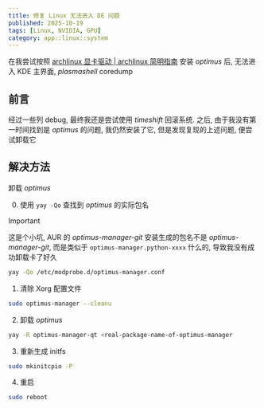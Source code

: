```yaml
---
title: 修复 Linux 无法进入 DE 问题
published: 2025-10-19
tags: [Linux, NVIDIA, GPU]
category: app::linux::system
---
```


在我尝试按照 [archlinux 显卡驱动 | archlinux 简明指南](https://arch.icekylin.online/guide/rookie/graphic-driver.html#%E5%8F%8C%E6%98%BE%E5%8D%A1-%E9%9B%86%E6%98%BE-%E7%8B%AC%E6%98%BE) 安装 *optimus* 后, 无法进入 KDE 主界面, *plasmashell* coredump

## 前言
经过一些列 debug, 最终我还是尝试使用 *timeshift* 回滚系统. 之后, 由于我没有第一时间找到是 *optimus* 的问题, 我仍然安装了它, 但是发现复现的上述问题, 便尝试卸载它

## 解决方法
卸载 *optimus*

0. 使用 `yay -Qo` 查找到 *optimus* 的实际包名

> [!IMPORTANT]
> 这是个小坑, AUR 的 *optimus-manager-git* 安装生成的包名不是 *optimus-manager-git*, 而是类似于 `optimus-manager.python-xxxx` 什么的, 导致我没有成功卸载卡了好久

```sh
yay -Qo /etc/modprobe.d/optimus-manager.conf
```

1. 清除 Xorg 配置文件
```sh
sudo optimus-manager --cleanu
```

2. 卸载 *optimus*
```sh
yay -R optimus-manager-qt <real-package-name-of-optimus-manager
```

3. 重新生成 initfs
```sh
sudo mkinitcpio -P
```

4. 重启
```sh
sudo reboot
```
